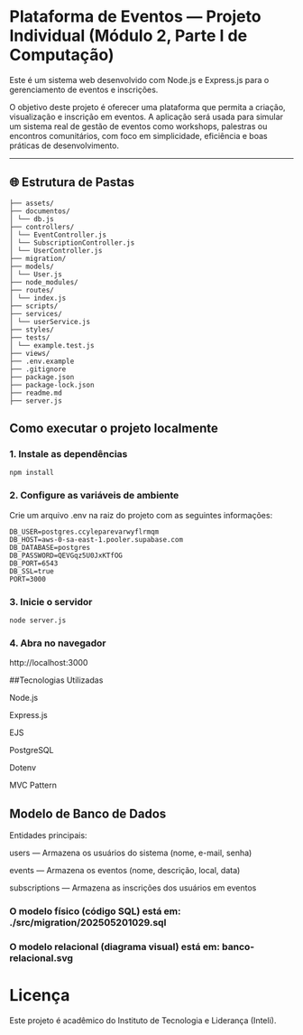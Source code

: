 # Plataforma de Eventos — Projeto Individual (Módulo 2, Parte I de Computação)

Este é um sistema web desenvolvido com Node.js e Express.js para o gerenciamento de eventos e inscrições.

O objetivo deste projeto é oferecer uma plataforma que permita a criação, visualização e inscrição em eventos. A aplicação será usada para simular um sistema real de gestão de eventos como workshops, palestras ou encontros comunitários, com foco em simplicidade, eficiência e boas práticas de desenvolvimento.

---

## 🌐 Estrutura de Pastas

```plataforma-eventos/
├── assets/
├── documentos/
│ └── db.js
├── controllers/
│ └── EventController.js
│ └── SubscriptionController.js
│ └── UserController.js
├── migration/
├── models/
│ └── User.js
├── node_modules/
├── routes/
│ └── index.js
├── scripts/
├── services/
│ └── userService.js
├── styles/
├── tests/
│ └── example.test.js
├── views/
├── .env.example
├── .gitignore
├── package.json
├── package-lock.json
├── readme.md
├── server.js

```

## Como executar o projeto localmente

### 1. Instale as dependências

```
npm install
```

### 2. Configure as variáveis de ambiente

Crie um arquivo .env na raiz do projeto com as seguintes informações:

```
DB_USER=postgres.ccyleparevarwyflrmqm
DB_HOST=aws-0-sa-east-1.pooler.supabase.com
DB_DATABASE=postgres
DB_PASSWORD=QEVGqz5U0JxKTfOG
DB_PORT=6543
DB_SSL=true
PORT=3000
```

### 3. Inicie o servidor

```
node server.js
```

### 4. Abra no navegador

http://localhost:3000

##Tecnologias Utilizadas

Node.js

Express.js

EJS

PostgreSQL

Dotenv

MVC Pattern

## Modelo de Banco de Dados

Entidades principais:

users — Armazena os usuários do sistema (nome, e-mail, senha)

events — Armazena os eventos (nome, descrição, local, data)

subscriptions — Armazena as inscrições dos usuários em eventos

### O modelo físico (código SQL) está em: ./src/migration/202505201029.sql

### O modelo relacional (diagrama visual) está em: banco-relacional.svg

# Licença

Este projeto é acadêmico do Instituto de Tecnologia e Liderança (Inteli).

